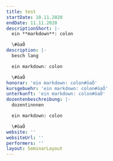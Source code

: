 ```yaml
---
title: test
startDate: 10.11.2020
endDate: 11.11.2020
descriptionShort: |-
  ein **markdown**: colon

  \#öaÖ
description: |-
  besch lang

  ein markdown: colon

  \#öaÖ
honorar: 'ein markdown: colon#öaÖ'
kursgebuehr: 'ein markdown: colon#öaÖ'
unterkunft: 'ein markdown: colon#öaÖ'
dozentenbeschreibung: |-
  dozentinnnen

  ein markdown: colon

  \#öaÖ
website: ''
websiteUrl: ''
performers: ''
layout: SeminarLayout
---
```


